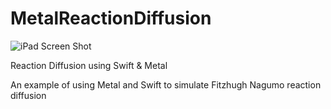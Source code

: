 MetalReactionDiffusion
======================

![iPad Screen Shot](http://flexmonkey.co.uk/ipad_reaction_diffusion.png)

Reaction Diffusion using Swift &amp; Metal

An example of using Metal and Swift to simulate Fitzhugh Nagumo reaction diffusion
